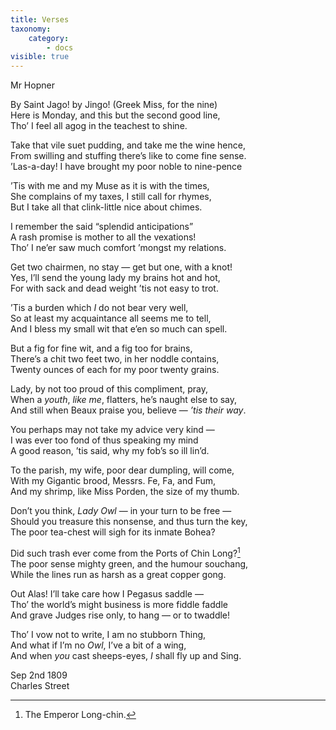 ```yaml
---
title: Verses
taxonomy:
    category:
        - docs
visible: true
---
```


<div class="author">Mr Hopner</div>

By Saint Jago! by Jingo! (Greek Miss, for the nine)  
Here is Monday, and this but the second good line,  
Tho’ I feel all agog in the teachest to shine.  
  
Take that vile suet pudding, and take me the wine hence,  
From swilling and stuffing there’s like to come fine sense.  
’Las-a-day! I have brought my poor noble to nine-pence  
  
’Tis with me and my Muse as it is with the times,  
She complains of my taxes, I still call for rhymes,  
But I take all that clink-little nice about chimes.  
  
I remember the said “splendid anticipations”  
A rash promise is mother to all the vexations!  
Tho’ I ne’er saw much comfort ’mongst my relations.  
  
Get two chairmen, no stay — get but one, with a knot!  
Yes, I’ll send the young lady my brains hot and hot,  
For with sack and dead weight ’tis not easy to trot.  
  
’Tis a burden which *I* do not bear very well,  
So at least my acquaintance all seems me to tell,  
And I bless my small wit that e’en so much can spell.  
  
But a fig for fine wit, and a fig too for brains,  
There’s a chit two feet two, in her noddle contains,  
Twenty ounces of each for my poor twenty grains.  
  
Lady, by not too proud of this compliment, pray,  
When a *youth*, *like me*, flatters, he’s naught else to say,  
And still when Beaux praise you, believe — *’tis their way*.  
  
You perhaps may not take my advice very kind —  
I was ever too fond of thus speaking my mind  
A good reason, ’tis said, why my fob’s so ill lin’d.  
  
To the parish, my wife, poor dear dumpling, will come,  
With my Gigantic brood, Messrs. Fe, Fa, and Fum,  
And my shrimp, like Miss Porden, the size of my thumb.  
  
Don’t you think, *Lady Owl* — in your turn to be free —  
Should you treasure this nonsense, and thus turn the key,  
The poor tea-chest will sigh for its inmate Bohea?  
  
Did such trash ever come from the Ports of Chin Long?[^1]  
The poor sense mighty green, and the humour souchang,  
While the lines run as harsh as a great copper gong.  
  
Out Alas! I’ll take care how I Pegasus saddle —  
Tho’ the world’s might business is more fiddle faddle  
And grave Judges rise only, to hang — or to twaddle!  
  
Tho’ I vow not to write, I am no stubborn Thing,  
And what if I’m no *Owl*, I’ve a bit of a wing,  
And when *you* cast sheeps-eyes, *I* shall fly up and Sing.  
  
Sep 2nd 1809  
Charles Street  
  
[^1]: The Emperor Long-chin.